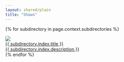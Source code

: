 ```yaml
---
layout: shared/plain
title: "Shows"
---
```


{% for subdirectory in page.context.subdirectories %}
  <div class="show-index-item">
    <div class="show-index-item__img">
      <a href="{{subdirectory.index.relative_url}}">
        <img class="showindex__rect-img" src="{{site.WFBaseUrl}}/shows/imgs/{{subdirectory.index.key_img}}" />
      </a>
    </div>
    <div class="show-index-item__info">
      <div class="show-index-item__title">
        <a href="{{subdirectory.index.relative_url}}">{{ subdirectory.index.title }}</a>
      </div>
      <div class="show-index-item__description">
        <a href="{{subdirectory.index.relative_url}}">{{ subdirectory.index.description }}</a>
      </div>
    </div>
  </div>
{% endfor %}

